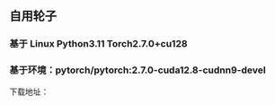 ## 自用轮子
### 基于 Linux Python3.11 Torch2.7.0+cu128
### 基于环境：pytorch/pytorch:2.7.0-cuda12.8-cudnn9-devel
下载地址：
